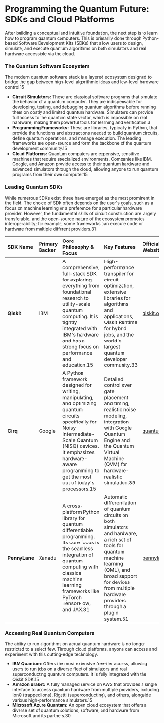 # Programming the Quantum Future: SDKs and Cloud Platforms

After building a conceptual and intuitive foundation, the next step is to learn how to program quantum computers. This is primarily done through Python-based Software Development Kits (SDKs) that allow users to design, simulate, and execute quantum algorithms on both simulators and real hardware accessible via the cloud.

### **The Quantum Software Ecosystem**

The modern quantum software stack is a layered ecosystem designed to bridge the gap between high-level algorithmic ideas and low-level hardware control.15

* **Circuit Simulators:** These are classical software programs that simulate the behavior of a quantum computer. They are indispensable for developing, testing, and debugging quantum algorithms before running them on costly and limited quantum hardware. Simulators can provide full access to the quantum state vector, which is impossible on real hardware, making them powerful tools for learning and verification.3  
* **Programming Frameworks:** These are libraries, typically in Python, that provide the functions and abstractions needed to build quantum circuits, define quantum operations, and manage execution. The leading frameworks are open-source and form the backbone of the quantum development community.15  
* **Cloud Platforms:** Quantum computers are expensive, sensitive machines that require specialized environments. Companies like IBM, Google, and Amazon provide access to their quantum hardware and advanced simulators through the cloud, allowing anyone to run quantum programs from their own computer.15

### **Leading Quantum SDKs**

While numerous SDKs exist, three have emerged as the most prominent in the field. The choice of SDK often depends on the user's goals, such as a focus on machine learning or a preference for a particular hardware provider. However, the fundamental skills of circuit construction are largely transferable, and the open-source nature of the ecosystem promotes interoperability; for example, some frameworks can execute code on hardware from multiple different providers.31

| SDK Name | Primary Backer | Core Philosophy & Focus | Key Features | Official Website/Repo |
| :---- | :---- | :---- | :---- | :---- |
| **Qiskit** | IBM | A comprehensive, full-stack SDK for exploring everything from foundational research to utility-scale quantum computing. It is tightly integrated with IBM's hardware and has a strong focus on performance and education.15 | High-performance transpiler for circuit optimization, extensive libraries for algorithms and applications, Qiskit Runtime for hybrid jobs, and the world's largest quantum developer community.33 | [qiskit.org](https://www.ibm.com/quantum/qiskit) |
| **Cirq** | Google | A Python framework designed for writing, manipulating, and optimizing quantum circuits specifically for Noisy Intermediate-Scale Quantum (NISQ) devices. It emphasizes hardware-aware programming to get the most out of today's processors.15 | Detailed control over gate placement and timing, realistic noise modeling, integration with Google Quantum Engine and the Quantum Virtual Machine (QVM) for hardware-realistic simulation.35 | [quantumai.google/cirq](https://quantumai.google/cirq) |
| **PennyLane** | Xanadu | A cross-platform Python library for quantum differentiable programming. Its core focus is the seamless integration of quantum computing with classical machine learning frameworks like PyTorch, TensorFlow, and JAX.31 | Automatic differentiation of quantum circuits on both simulators and hardware, a rich set of tools for quantum machine learning (QML), and broad support for devices from multiple hardware providers through a plugin system.31 | [pennylane.ai](https://pennylane.ai/) |

### **Accessing Real Quantum Computers**

The ability to run algorithms on actual quantum hardware is no longer restricted to a select few. Through cloud platforms, anyone can access and experiment with this cutting-edge technology.

* **IBM Quantum:** Offers the most extensive free-tier access, allowing users to run jobs on a diverse fleet of simulators and real superconducting quantum computers. It is fully integrated with the Qiskit SDK.15  
* **Amazon Braket:** A fully managed service on AWS that provides a single interface to access quantum hardware from multiple providers, including IonQ (trapped ions), Rigetti (superconducting), and others, alongside various high-performance simulators.15  
* **Microsoft Azure Quantum:** An open cloud ecosystem that offers a diverse set of quantum solutions, software, and hardware from Microsoft and its partners.30
